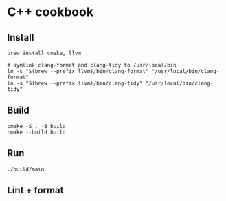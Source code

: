 # C++ cookbook

## Install

```shell
brew install cmake, llvm

# symlink clang-format and clang-tidy to /usr/local/bin
ln -s "$(brew --prefix llvm)/bin/clang-format" "/usr/local/bin/clang-format"
ln -s "$(brew --prefix llvm)/bin/clang-tidy" "/usr/local/bin/clang-tidy"
```


## Build

```shell
cmake -S . -B build
cmake --build build
```

## Run

```shell
./build/main
```

## Lint + format

